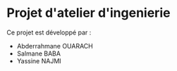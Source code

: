# Projet d'atelier d'ingenierie
Ce projet est développé par :
- Abderrahmane OUARACH
- Salmane BABA
- Yassine NAJMI

